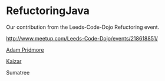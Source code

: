RefuctoringJava
===============

Our contribution from the Leeds-Code-Dojo Refuctoring event.

http://www.meetup.com/Leeds-Code-Dojo/events/218618851/

<a href="http://www.meetup.com/Leeds-Code-Dojo/members/88235242/">Adam Pridmore</a>

<a href="http://www.meetup.com/Leeds-Code-Dojo/members/37903112/" >Kaizar</a>

Sumatree
